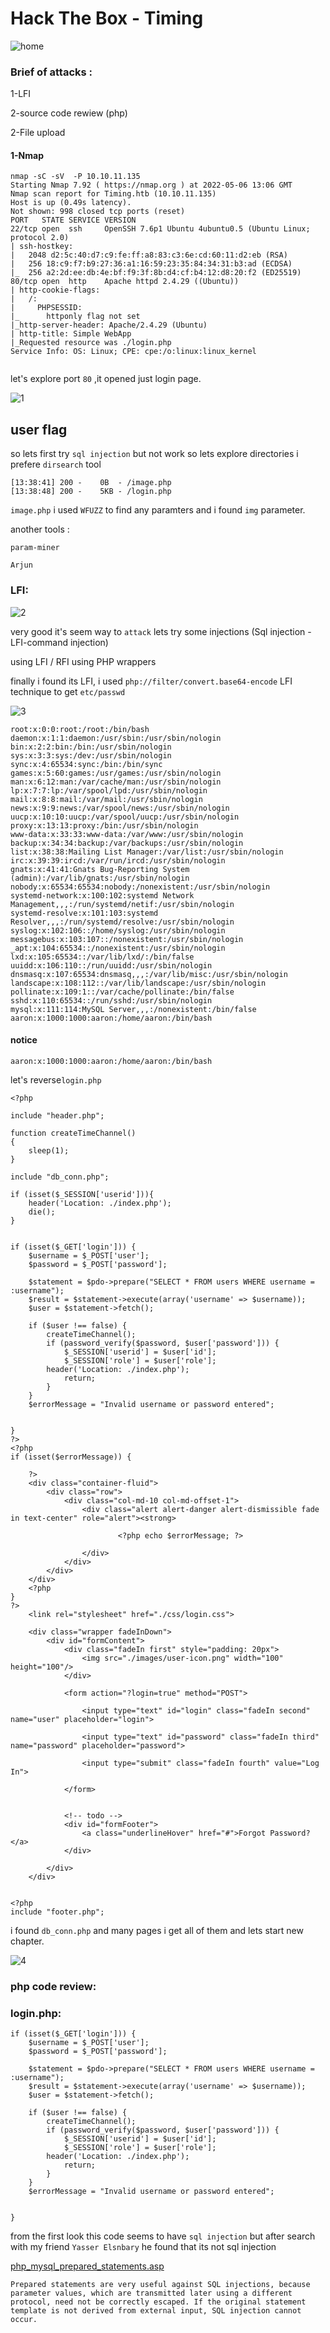 # Hack The Box - Timing
![home](https://user-images.githubusercontent.com/36403473/167136582-1b224c83-8ce5-4772-8766-304e5876294c.jpg)

### Brief of attacks :

1-LFI

2-source code rewiew (php)

2-File upload 



#### 1-Nmap

```
nmap -sC -sV  -P 10.10.11.135
Starting Nmap 7.92 ( https://nmap.org ) at 2022-05-06 13:06 GMT
Nmap scan report for Timing.htb (10.10.11.135)
Host is up (0.49s latency).
Not shown: 998 closed tcp ports (reset)
PORT   STATE SERVICE VERSION
22/tcp open  ssh     OpenSSH 7.6p1 Ubuntu 4ubuntu0.5 (Ubuntu Linux; protocol 2.0)
| ssh-hostkey: 
|   2048 d2:5c:40:d7:c9:fe:ff:a8:83:c3:6e:cd:60:11:d2:eb (RSA)
|   256 18:c9:f7:b9:27:36:a1:16:59:23:35:84:34:31:b3:ad (ECDSA)
|_  256 a2:2d:ee:db:4e:bf:f9:3f:8b:d4:cf:b4:12:d8:20:f2 (ED25519)
80/tcp open  http    Apache httpd 2.4.29 ((Ubuntu))
| http-cookie-flags: 
|   /: 
|     PHPSESSID: 
|_      httponly flag not set
|_http-server-header: Apache/2.4.29 (Ubuntu)
| http-title: Simple WebApp
|_Requested resource was ./login.php
Service Info: OS: Linux; CPE: cpe:/o:linux:linux_kernel


```
 let's explore port `80` ,it opened just login page. 

![1](https://user-images.githubusercontent.com/36403473/167138043-200b10a8-6468-408b-a3ee-f84dd168432b.png)

## user flag

so lets first try `sql injection` but not work so lets explore directories i prefere `dirsearch` tool
```
[13:38:41] 200 -    0B  - /image.php
[13:38:48] 200 -    5KB - /login.php

```

`image.php`
i used `WFUZZ` to find any paramters and i found `img` parameter.

another tools :
```
param-miner

Arjun
```
### LFI:
![2](https://user-images.githubusercontent.com/36403473/170888075-b55b6abb-5ac3-4d23-802a-5c11560b312d.png)

very good it's seem way to `attack` lets try some injections (Sql injection -LFI-command injection)

using LFI / RFI using PHP wrappers


finally i found its LFI, i used `php://filter/convert.base64-encode` LFI technique to get `etc/passwd`

![3](https://user-images.githubusercontent.com/36403473/170888290-c9328511-d71a-4377-986a-7306fb7d866c.png)

```
root:x:0:0:root:/root:/bin/bash
daemon:x:1:1:daemon:/usr/sbin:/usr/sbin/nologin
bin:x:2:2:bin:/bin:/usr/sbin/nologin
sys:x:3:3:sys:/dev:/usr/sbin/nologin
sync:x:4:65534:sync:/bin:/bin/sync
games:x:5:60:games:/usr/games:/usr/sbin/nologin
man:x:6:12:man:/var/cache/man:/usr/sbin/nologin
lp:x:7:7:lp:/var/spool/lpd:/usr/sbin/nologin
mail:x:8:8:mail:/var/mail:/usr/sbin/nologin
news:x:9:9:news:/var/spool/news:/usr/sbin/nologin
uucp:x:10:10:uucp:/var/spool/uucp:/usr/sbin/nologin
proxy:x:13:13:proxy:/bin:/usr/sbin/nologin
www-data:x:33:33:www-data:/var/www:/usr/sbin/nologin
backup:x:34:34:backup:/var/backups:/usr/sbin/nologin
list:x:38:38:Mailing List Manager:/var/list:/usr/sbin/nologin
irc:x:39:39:ircd:/var/run/ircd:/usr/sbin/nologin
gnats:x:41:41:Gnats Bug-Reporting System (admin):/var/lib/gnats:/usr/sbin/nologin
nobody:x:65534:65534:nobody:/nonexistent:/usr/sbin/nologin
systemd-network:x:100:102:systemd Network Management,,,:/run/systemd/netif:/usr/sbin/nologin
systemd-resolve:x:101:103:systemd Resolver,,,:/run/systemd/resolve:/usr/sbin/nologin
syslog:x:102:106::/home/syslog:/usr/sbin/nologin
messagebus:x:103:107::/nonexistent:/usr/sbin/nologin
_apt:x:104:65534::/nonexistent:/usr/sbin/nologin
lxd:x:105:65534::/var/lib/lxd/:/bin/false
uuidd:x:106:110::/run/uuidd:/usr/sbin/nologin
dnsmasq:x:107:65534:dnsmasq,,,:/var/lib/misc:/usr/sbin/nologin
landscape:x:108:112::/var/lib/landscape:/usr/sbin/nologin
pollinate:x:109:1::/var/cache/pollinate:/bin/false
sshd:x:110:65534::/run/sshd:/usr/sbin/nologin
mysql:x:111:114:MySQL Server,,,:/nonexistent:/bin/false
aaron:x:1000:1000:aaron:/home/aaron:/bin/bash
```
#### notice
`aaron:x:1000:1000:aaron:/home/aaron:/bin/bash`

let's reverse`login.php`

```
<?php

include "header.php";

function createTimeChannel()
{
    sleep(1);
}

include "db_conn.php";

if (isset($_SESSION['userid'])){
    header('Location: ./index.php');
    die();
}


if (isset($_GET['login'])) {
    $username = $_POST['user'];
    $password = $_POST['password'];

    $statement = $pdo->prepare("SELECT * FROM users WHERE username = :username");
    $result = $statement->execute(array('username' => $username));
    $user = $statement->fetch();

    if ($user !== false) {
        createTimeChannel();
        if (password_verify($password, $user['password'])) {
            $_SESSION['userid'] = $user['id'];
            $_SESSION['role'] = $user['role'];
	    header('Location: ./index.php');
            return;
        }
    }
    $errorMessage = "Invalid username or password entered";


}
?>
<?php
if (isset($errorMessage)) {

    ?>
    <div class="container-fluid">
        <div class="row">
            <div class="col-md-10 col-md-offset-1">
                <div class="alert alert-danger alert-dismissible fade in text-center" role="alert"><strong>

                        <?php echo $errorMessage; ?>

                </div>
            </div>
        </div>
    </div>
    <?php
}
?>
    <link rel="stylesheet" href="./css/login.css">

    <div class="wrapper fadeInDown">
        <div id="formContent">
            <div class="fadeIn first" style="padding: 20px">
                <img src="./images/user-icon.png" width="100" height="100"/>
            </div>

            <form action="?login=true" method="POST">

                <input type="text" id="login" class="fadeIn second" name="user" placeholder="login">

                <input type="text" id="password" class="fadeIn third" name="password" placeholder="password">

                <input type="submit" class="fadeIn fourth" value="Log In">

            </form>


            <!-- todo -->
            <div id="formFooter">
                <a class="underlineHover" href="#">Forgot Password?</a>
            </div>

        </div>
    </div>


<?php
include "footer.php";

```
i found `db_conn.php` and many pages i get all of them and lets start new chapter.

![4](https://user-images.githubusercontent.com/36403473/170888997-b67eb05e-d040-4b89-b562-56e37e122212.png)


### php code review:

### login.php:

```
if (isset($_GET['login'])) {
    $username = $_POST['user'];
    $password = $_POST['password'];

    $statement = $pdo->prepare("SELECT * FROM users WHERE username = :username");
    $result = $statement->execute(array('username' => $username));
    $user = $statement->fetch();

    if ($user !== false) {
        createTimeChannel();
        if (password_verify($password, $user['password'])) {
            $_SESSION['userid'] = $user['id'];
            $_SESSION['role'] = $user['role'];
	    header('Location: ./index.php');
            return;
        }
    }
    $errorMessage = "Invalid username or password entered";


}

```
from the first look this code seems to have `sql injection` but after search with my friend `Yasser Elsnbary` he found that its not sql injection 

[php_mysql_prepared_statements.asp]('https://stackoverflow.com/questions/14589407/what-does-a-colon-before-a-literal-in-an-sql-statement-mean')


```
Prepared statements are very useful against SQL injections, because parameter values, which are transmitted later using a different protocol, need not be correctly escaped. If the original statement template is not derived from external input, SQL injection cannot occur.

```




